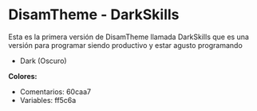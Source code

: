 # DisamTheme - DarkSkills
Esta es la primera versión de DisamTheme llamada DarkSkills que es una versión para programar siendo productivo y estar agusto programando

+ Dark (Oscuro)

**Colores:**
+ Comentarios: 60caa7
+ Variables: ff5c6a
